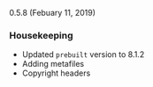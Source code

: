 0.5.8 (Febuary 11, 2019)

### Housekeeping

- Updated `prebuilt` version to 8.1.2
- Adding metafiles
- Copyright headers
